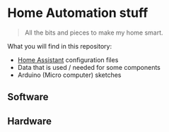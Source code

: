 # Home Automation stuff
> All the bits and pieces to make my home smart.

What you will find in this repository:
- [Home Assistant](https://home-assistant.io/) configuration files
- Data that is used / needed for some components
- Arduino (Micro computer) sketches

## Software

## Hardware
